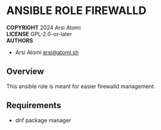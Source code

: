 ANSIBLE ROLE FIREWALLD
======================

**COPYRIGHT** 2024 Arsi Atomi  
**LICENSE** GPL-2.0-or-later  
**AUTHORS**

- Arsi Atomi <arsi@atomi.sh>

Overview
--------

This ansible role is meant for easier firewalld management.

Requirements
------------

- dnf package manager
